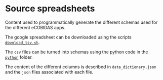 # Source spreadsheets

Content used to programmatically generate the different schemas used for the
different eCOBIDAS apps.

The google spreadsheet can be downloaded using the scripts
[`download_tsv.sh`](../../download_tsv.sh).

The `csv` files can be turned into schemas using the python code in the
[`python`](../../python) folder.

The content of the different columns is described in `data_dictionary.json` and
the `json` files associated with each file.

